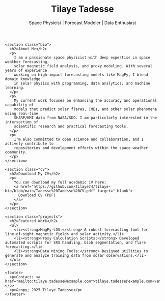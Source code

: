 <!DOCTYPE html>
<html lang="en">
<head>
  <meta charset="UTF-8" />
  <meta name="viewport" content="width=device-width, initial-scale=1.0" />
  <title>Tilaye Tadesse - Bio</title>
  <link rel="stylesheet" href="style.css" />
</head>
<body>
  <div class="container">
    <header>
      <h1>Tilaye Tadesse</h1>
      <p class="tagline">Space Physicist | Forecast Modeler | Data Enthusiast</p>
    </header>

    <section class="bio">
      <h2>About Me</h2>
      <p>
        I am a passionate space physicist with deep expertise in space weather forecasting,
        solar magnetic field analysis, and proxy modeling. With several years of experience
        working on high-impact forecasting models like MagPy, I blend domain knowledge
        in solar physics with programming, data analytics, and machine learning.
      </p>
      <p>
        My current work focuses on enhancing the accuracy and operational capability of
        models that predict solar flares, CMEs, and other solar phenomena using real-time
        SHARP/HMI data from NASA/SDO. I am particularly interested in the intersection of
        scientific research and practical forecasting tools.
      </p>
      <p>
        I'm also committed to open science and collaboration, and I actively contribute to
        repositories and development efforts within the space weather community.
      </p>
    </section>

    <section class="cv">
      <h2>Download My CV</h2>
      <p>
        You can download my full academic CV here:
        <a href="https://github.com/tilaye74/tilaye-bio/blob/main/Tadesse%20Tadesse%20CV.pdf" target="_blank">
          Download CV (PDF)
        </a>
      </p>
    </section>

    <section class="projects">
      <h2>Featured Work</h2>
      <ul>
        <li><strong>MagPy-LOS:</strong> A robust forecasting tool for line-of-sight magnetic fields and solar activity.</li>
        <li><strong>Proxy Calculation Scripts:</strong> Developed automated scripts for SRS handling, blob segmentation, and flare forecasting.</li>
        <li><strong>Data Mining Tools:</strong> Designed utilities to generate and analyze training data from solar observations.</li>
      </ul>
    </section>

    <footer>
      <p>Contact: <a href="mailto:tilaye.tadesse@example.com">tilaye.tadesse@example.com</a></p>
      <p>&copy; 2025 Tilaye Tadesse</p>
    </footer>
  </div>
</body>
</html>
